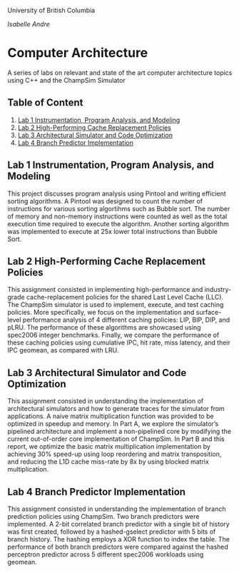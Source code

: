 University of British Columbia  

*Isabelle Andre*  

# Computer Architecture  
A series of labs on relevant and state of the art computer architecture topics using C++ and the ChampSim Simulator  

## Table of Content

1. [Lab 1 Instrumentation, Program Analysis, and Modeling](https://github.com/Abeilles14/Computer-Architecture/tree/main/Lab%201%20-%20Pintool#lab-1-instrumentation-program-analysis-and-modeling)
2. [Lab 2 High-Performing Cache Replacement Policies](https://github.com/Abeilles14/Computer-Architecture/tree/main/Lab%202%20-%20High-Performance%20Cache%20Replacement%20Policies#table-of-contents)
3. [Lab 3 Architectural Simulator and Code Optimization](https://github.com/Abeilles14/Computer-Architecture/tree/main/Lab%203%20-%20Deep-Diving%20into%20the%20Architectural%20Simulator%20and%20Code%20Optomization#table-of-contents)
4. [Lab 4 Branch Predictor Implementation](https://github.com/Abeilles14/Computer-Architecture/tree/main/Lab%204%20-%20Branch%20Predictor%20implementations#table-of-contents)

## Lab 1 Instrumentation, Program Analysis, and Modeling  
This project discusses program analysis using Pintool and writing efficient sorting algorithms. A Pintool was designed to count the number of instructions for various sorting algortihms such as Bubble sort. The number of memory and non-memory instructions were counted as well as the total execution time required to execute the algorithm. Another sorting algorithm was implemented to execute at 25x lower total instructions than Bubble Sort.  

## Lab 2 High-Performing Cache Replacement Policies  
This assignment consisted in implementing high-performance and industry-grade cache-replacement policies for the shared Last Level Cache (LLC). The ChampSim simulator is used to implement, execute, and test caching policies. More specifically, we focus on the implementation and surface-level performance analysis of 4 different caching policies: LIP, BIP, DIP, and pLRU. The performance of these algorithms are showcased using spec2006 integer benchmarks. Finally, we compare the performance of these caching policies using cumulative IPC, hit rate, miss latency, and their IPC geomean, as compared with LRU.

## Lab 3 Architectural Simulator and Code Optimization 
This assignment consisted in understanding the implementation of architectural simulators and how to generate traces for the simulator from applications. A naive matrix multiplication function was provided to be optimized in speedup and memory. In Part A, we explore the simulator’s pipelined architecture and implement a non-pipelined core by modifying the current out-of-order core implementation of ChampSim. In Part B and this report, we optimize the basic matrix multiplication implementation by achieving 30% speed-up using loop reordering and matrix transposition, and reducing the L1D cache miss-rate by 8x by using blocked matrix multiplication.

## Lab 4 Branch Predictor Implementation  
This assignment consisted in understanding the implementation of branch prediction policies using ChampSim. Two branch predictors were implemented. A 2-bit correlated branch predictor with a single bit of history was first created, followed by a hashed-gselect predictor with 5 bits of branch history. The hashing employs a XOR function to index the table. The performance of both branch predictors were compared against the hashed perceptron predictor across 5 different spec2006 workloads using geomean.
